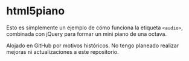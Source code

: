 # html5piano

Esto es simplemente un ejemplo de cómo funciona la etiqueta `<audio>`, combinada con jQuery para formar un mini piano de una octava.

Alojado en GitHub por motivos históricos. No tengo planeado realizar mejoras ni actualizaciones a este repositorio.
